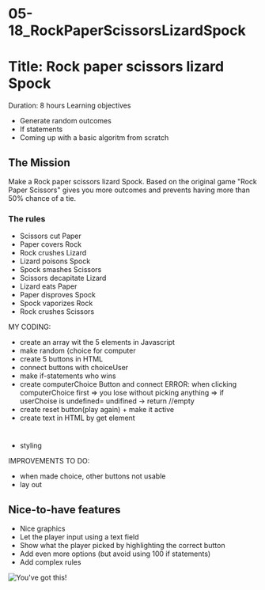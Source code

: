 # 05-18_RockPaperScissorsLizardSpock

# Title: Rock paper scissors lizard Spock
Duration: 8 hours
Learning objectives
  - Generate random outcomes
  - If statements
  - Coming up with a basic algoritm from scratch

## The Mission
Make a Rock paper scissors lizard Spock. Based on the original game "Rock Paper Scissors" gives you more outcomes and prevents having more than 50% chance of a tie.

### The rules
- Scissors cut Paper
- Paper covers Rock
- Rock crushes Lizard
- Lizard poisons Spock
- Spock smashes Scissors
- Scissors decapitate Lizard
- Lizard eats Paper
- Paper disproves Spock
- Spock vaporizes Rock
- Rock crushes Scissors

MY CODING:
- create an array wit the 5 elements in Javascript
- make random {choice for computer
- create 5 buttons in HTML
- connect buttons with choiceUser
- make if-statements who wins
- create computerChoice Button and connect
  ERROR: when clicking computerChoice first => you lose without picking anything
  => if userChoise is undefined= undifined -> return //empty
- create reset button(play again) + make it active
- create text in HTML by get element <h1>
- styling

IMPROVEMENTS TO DO:
- when made choice, other buttons not usable
- lay out




## Nice-to-have features
- Nice graphics
- Let the player input using a text field
- Show what the player picked by highlighting the correct button
- Add even more options (but avoid using 100 if statements)
- Add complex rules

![You've got this!](http://78.media.tumblr.com/f9247799ae2fe6613f643957020101c6/tumblr_inline_n80n8u8pSz1sbdww6.gif)
